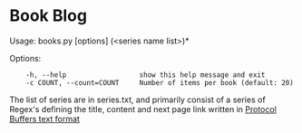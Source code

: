 Book Blog
=========

Usage: books.py [options] (&lt;series name list&gt;)*

Options:

		-h, --help					show this help message and exit
		-c COUNT, --count=COUNT  	Number of items per book (default: 20)

The list of series are in series.txt, and primarily consist of a series of
Regex's defining the title, content and next page link written in [Protocol
Buffers text format][pb]

[pb]: https://developers.google.com/protocol-buffers/docs/overview
